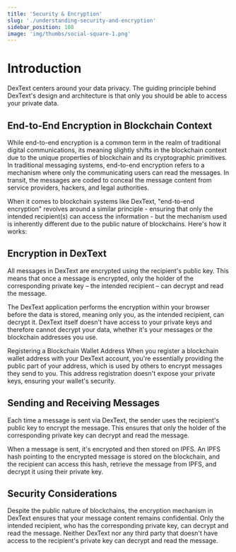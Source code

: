 ```yaml
---
title: 'Security & Encryption'
slug: './understanding-security-and-encryption'
sidebar_position: 108
image: 'img/thumbs/social-square-1.png'
---
```


# Introduction
DexText centers around your data privacy. The guiding principle behind DexText's design and architecture is that only you should be able to access your private data.

## End-to-End Encryption in Blockchain Context
While end-to-end encryption is a common term in the realm of traditional digital communications, its meaning slightly shifts in the blockchain context due to the unique properties of blockchain and its cryptographic primitives. In traditional messaging systems, end-to-end encryption refers to a mechanism where only the communicating users can read the messages. In transit, the messages are coded to conceal the message content from service providers, hackers, and legal authorities.

When it comes to blockchain systems like DexText, "end-to-end encryption" revolves around a similar principle - ensuring that only the intended recipient(s) can access the information - but the mechanism used is inherently different due to the public nature of blockchains. Here's how it works:

## Encryption in DexText
All messages in DexText are encrypted using the recipient's public key. This means that once a message is encrypted, only the holder of the corresponding private key – the intended recipient – can decrypt and read the message.

The DexText application performs the encryption within your browser before the data is stored, meaning only you, as the intended recipient, can decrypt it. DexText itself doesn't have access to your private keys and therefore cannot decrypt your data, whether it's your messages or the blockchain addresses you use.

Registering a Blockchain Wallet Address
When you register a blockchain wallet address with your DexText account, you're essentially providing the public part of your address, which is used by others to encrypt messages they send to you. This address registration doesn't expose your private keys, ensuring your wallet's security.

## Sending and Receiving Messages
Each time a message is sent via DexText, the sender uses the recipient's public key to encrypt the message. This ensures that only the holder of the corresponding private key can decrypt and read the message.

When a message is sent, it's encrypted and then stored on IPFS. An IPFS hash pointing to the encrypted message is stored on the blockchain, and the recipient can access this hash, retrieve the message from IPFS, and decrypt it using their private key.

## Security Considerations
Despite the public nature of blockchains, the encryption mechanism in DexText ensures that your message content remains confidential. Only the intended recipient, who has the corresponding private key, can decrypt and read the message. Neither DexText nor any third party that doesn't have access to the recipient's private key can decrypt and read the message.